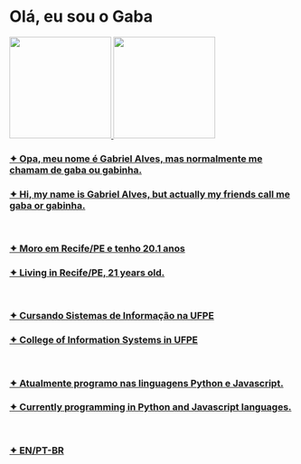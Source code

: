 <h1>Olá, eu sou o Gaba</h1>

<div>
  <a href ="https://github.com/gaba23">
  <img height="180em" src="https://github-readme-stats.vercel.app/api?username=gaba23&show_icons=true&theme=radical">
  <img height="180em" src="https://github-readme-stats.vercel.app/api/top-langs/?username=anuraghazra&hide_progress=false">
</div>

<h3>✦ Opa, meu nome é Gabriel Alves, mas normalmente me chamam de gaba ou gabinha.</h2>
<h3>✦ Hi, my name is Gabriel Alves, but actually my friends call me gaba or gabinha.</h2>
</br>
<h3>✦ Moro em Recife/PE e tenho 20.1 anos</h2>
<h3>✦ Living in Recife/PE, 21 years old.</h2>
</br>
<h3>✦ Cursando Sistemas de Informação na UFPE</h2>
<h3>✦ College of Information Systems in UFPE</h2>
</br>
<h3>✦ Atualmente programo nas linguagens Python e Javascript.</h2>
<h3>✦ Currently programming in Python and Javascript languages.</h2>
</br>
<h3>✦ EN/PT-BR</h2>
